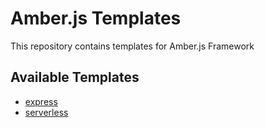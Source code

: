 # Amber.js Templates

This repository contains templates for Amber.js Framework

## Available Templates

- [express](https://gitlab.stratpoint.dev/thebrewery/amberjs/amber-templates/tree/express)
- [serverless](https://gitlab.stratpoint.dev/thebrewery/amberjs/amber-templates/tree/serverless)

